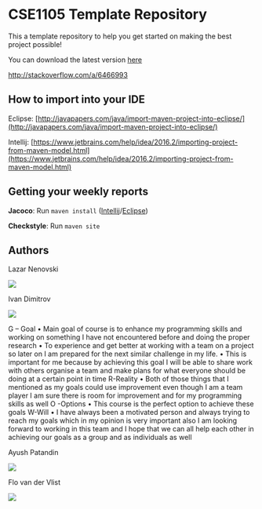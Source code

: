 ﻿# CSE1105 Template Repository

This a template repository to help you get started on making the best project possible!

You can download the latest version [here](https://github.com/SERG-Delft/TI1216/releases)

http://stackoverflow.com/a/6466993

## How to import into your IDE

Eclipse:
[http://javapapers.com/java/import-maven-project-into-eclipse/](http://javapapers.com/java/import-maven-project-into-eclipse/)

Intellij:
[https://www.jetbrains.com/help/idea/2016.2/importing-project-from-maven-model.html](https://www.jetbrains.com/help/idea/2016.2/importing-project-from-maven-model.html)

## Getting your weekly reports

**Jacoco**:
Run `maven install` ([Intellij](https://www.jetbrains.com/help/idea/2016.3/getting-started-with-maven.html#execute_maven_goal)/[Eclipse](http://imgur.com/a/6q7pV))

**Checkstyle**:
Run `maven site`

## Authors

Lazar Nenovski


![](https://gitlab.ewi.tudelft.nl/uploads/-/system/user/avatar/1538/avatar.png)


Ivan Dimitrov

![](https://gitlab.ewi.tudelft.nl/uploads/-/system/user/avatar/1423/avatar.png?width=400)

G – Goal
    •	Main goal of course is to enhance my programming skills and working on something I have not encountered before and doing the proper research
    •	To experience and get better at working with a team on  a project so later on I am prepared for the next similar challenge in my life.
    •	This is important for me because by achieving this goal I will be able to share work with others organise a team and make plans for what everyone should be doing at a certain point in time
R-Reality
    •	Both of those things that I mentioned as my goals could use improvement even though I am a team player I am sure there is room for improvement and for my programming skills as well
O -Options
    •	This course is the perfect option to achieve these goals
W-Will
    •	I have always been a motivated person and always trying to reach my goals which in my opinion is very important also I am looking forward to working in this team and I hope that we can all help each other in achieving our goals as a group and as individuals as well



Ayush Patandin

![](https://gitlab.ewi.tudelft.nl/uploads/-/system/user/avatar/1239/avatar.png?width=400)


	
Flo van der Vlist

![](https://lh3.googleusercontent.com/zZYTc6qPvWJMCry2YMcFTtGgD37QExbR06yEjGct1Bw70Qh0kKqkRzTCLScFocz3m44SivXlEm37ofjc3I5_kYDDkmhh1MN9BzGMCaOAL12fdZvnhu_0Ull-RrFpp3uW6jB0iqnNJhB5Lbr0wq5fGwDlYvZ6D2dPlSJwP_FoPAUzobK2ypUyjx33mtpkOTMGHJD2vkjbDPD_qK4lOCORRjw95iszJyFJUyAdAI-QVuvU6NRBZlsIFUyEPHetElgjL2sIEM4_1dLWNNTxtTV7yVUB1DLw93FQyAsXKjnO98fh1fGPoBb42QoHv-LHifA1Hr1qOE0W0-KRD0-zwYTqNh7JZkuYgpY0DQrWD5ZbDqdRITDMSjbBac4G_ULDAaR1YBheVhpulaOT-YJS0Qi_Sk4yDx7B4OiEVBxPVgqrYrp-N4JzGpiNpH53lLaLjXw56Gq2NJUDK0gPqimYOUrK5Ep8Re_yYPz3rRPe4qpzr1FWu5DsJfKpXPDP1ReP7iQ2CkMH9kJsUM3QGcxXQbjgCT9TiPVTNX7qebFxT9LCLOW81iCiEfRu7xPsXeVddh7Z_7YVTwf7df_jn8TIAfAnyWyGGtViAYMzTgO_64rrCnFEFyxEkOR0nHV62_cQT-qvYZCUdLgg2SwM5KhHl6y47uZaJ3pBNGkj6tLgko7X7jsl0BYI2C3J9jnll2qhT4AZGEnOmvSZorUJeM1SemDEqxmd=w679-h904-no)